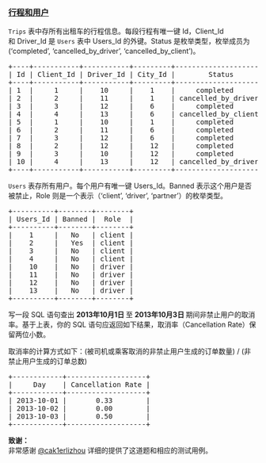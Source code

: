 ### [行程和用户](https://leetcode-cn.com/problems/trips-and-users)

<p><code>Trips</code> 表中存所有出租车的行程信息。每段行程有唯一键 Id，Client_Id 和 Driver_Id 是 <code>Users</code> 表中 Users_Id 的外键。Status 是枚举类型，枚举成员为 (‘completed’, ‘cancelled_by_driver’, ‘cancelled_by_client’)。</p>

<pre>
+----+-----------+-----------+---------+--------------------+----------+
| Id | Client_Id | Driver_Id | City_Id |        Status      |Request_at|
+----+-----------+-----------+---------+--------------------+----------+
| 1  |     1     |    10     |    1    |     completed      |2013-10-01|
| 2  |     2     |    11     |    1    | cancelled_by_driver|2013-10-01|
| 3  |     3     |    12     |    6    |     completed      |2013-10-01|
| 4  |     4     |    13     |    6    | cancelled_by_client|2013-10-01|
| 5  |     1     |    10     |    1    |     completed      |2013-10-02|
| 6  |     2     |    11     |    6    |     completed      |2013-10-02|
| 7  |     3     |    12     |    6    |     completed      |2013-10-02|
| 8  |     2     |    12     |    12   |     completed      |2013-10-03|
| 9  |     3     |    10     |    12   |     completed      |2013-10-03| 
| 10 |     4     |    13     |    12   | cancelled_by_driver|2013-10-03|
+----+-----------+-----------+---------+--------------------+----------+
</pre>

<p><code>Users</code> 表存所有用户。每个用户有唯一键 Users_Id。Banned 表示这个用户是否被禁止，Role 则是一个表示（‘client’, ‘driver’, ‘partner’）的枚举类型。</p>

<pre>
+----------+--------+--------+
| Users_Id | Banned |  Role  |
+----------+--------+--------+
|    1     |   No   | client |
|    2     |   Yes  | client |
|    3     |   No   | client |
|    4     |   No   | client |
|    10    |   No   | driver |
|    11    |   No   | driver |
|    12    |   No   | driver |
|    13    |   No   | driver |
+----------+--------+--------+
</pre>

<p>写一段 SQL 语句查出 <strong>2013年10月1日 </strong>至 <strong>2013年10月3日 </strong>期间非禁止用户的取消率。基于上表，你的 SQL 语句应返回如下结果，取消率（Cancellation Rate）保留两位小数。</p>

<p>取消率的计算方式如下：(被司机或乘客取消的非禁止用户生成的订单数量) / (非禁止用户生成的订单总数)</p>

<pre>
+------------+-------------------+
|     Day    | Cancellation Rate |
+------------+-------------------+
| 2013-10-01 |       0.33        |
| 2013-10-02 |       0.00        |
| 2013-10-03 |       0.50        |
+------------+-------------------+
</pre>

<p><strong>致谢：</strong><br />
非常感谢 <a href="https://leetcode.com/discuss/user/cak1erlizhou">@cak1erlizhou</a> 详细的提供了这道题和相应的测试用例。</p>
